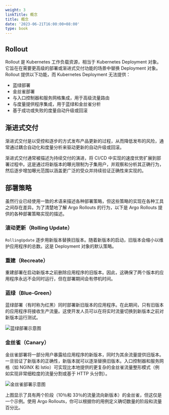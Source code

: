```yaml
---
weight: 3
linkTitle: 概念
title: 概念
date: '2023-06-21T16:00:00+08:00'
type: book
---
```


## Rollout

Rollout 是 Kubernetes 工作负载资源，相当于 Kubernetes Deployment 对象。它旨在在需要更高级的部署或渐进式交付功能的场景中替换 Deployment 对象。Rollout 提供以下功能，而 Kubernetes Deployment 无法提供：

- 蓝绿部署
- 金丝雀部署
- 与入口控制器和服务网格集成，用于高级流量路由
- 与度量提供程序集成，用于蓝绿和金丝雀分析
- 基于成功或失败的度量自动升级或回滚

## 渐进式交付

渐进式交付是以受控和逐步的方式发布产品更新的过程，从而降低发布的风险，通常通过耦合自动化和度量分析来驱动更新的自动升级或回滚。

渐进式交付通常被描述为持续交付的演进，将 CI/CD 中实现的速度优势扩展到部署过程中。这是通过将新版本的曝光限制为子集用户，并观察和分析其正确行为，然后逐步增加曝光范围以涵盖更广泛的受众并持续验证正确性来实现的。

## 部署策略

虽然行业已经使用一致的术语来描述各种部署策略，但这些策略的实现在各种工具之间存在差异。为了清楚地了解 Argo Rollouts 的行为，以下是 Argo Rollouts 提供的各种部署策略实现的描述。

### 滚动更新（Rolling Update）

`RollingUpdate` 逐步用新版本替换旧版本。随着新版本的启动，旧版本会缩小以维护应用程序的总数。这是 Deployment 对象的默认策略。

### 重建（Recreate）

重建部署在启动新版本之前删除应用程序的旧版本。因此，这确保了两个版本的应用程序永远不会同时运行，但在部署期间会有停机时间。

### 蓝绿（Blue-Green）

蓝绿部署（有时称为红黑）同时部署新旧版本的应用程序。在此期间，只有旧版本的应用程序将接收生产流量。这使开发人员可以在将实时流量切换到新版本之前对新版本运行测试。

![蓝绿部署示意图](../images/blue-green-deployments.png)

### 金丝雀（Canary）

金丝雀部署将一部分用户暴露给应用程序的新版本，同时为其余流量提供旧版本。一旦验证了新版本的正确性，新版本就可以逐渐替换旧版本。入口控制器和服务网格（如 NGINX 和 Istio）可实现比本地提供的更复杂的金丝雀流量整形模式（例如实现非常细粒度的流量分割或基于 HTTP 头分割）。

![金丝雀部署示意图](../images/canary-deployments.png)

上图显示了具有两个阶段（10％和 33％的流量流向新版本）的金丝雀，但这仅是一个示例。使用 Argo Rollouts，你可以根据你的用例定义确切数量的阶段和流量百分比。